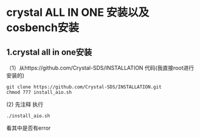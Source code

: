 # crystal ALL IN ONE 安装以及cosbench安装

## 1.crystal all in one安装
（1）从https://github.com/Crystal-SDS/INSTALLATION 代码(我直接root进行安装的)
```
git clone https://github.com/Crystal-SDS/INSTALLATION.git
chmod 777 install_aio.sh
```
(2) 先注释
执行
```
./install_aio.sh
```
看其中是否有error
